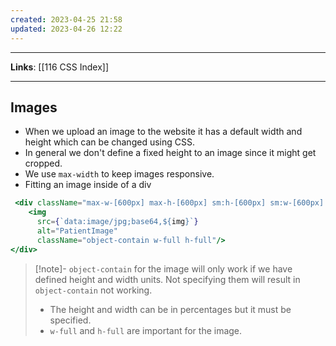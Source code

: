 ```yaml
---
created: 2023-04-25 21:58
updated: 2023-04-26 12:22
---
```

---
**Links**: [[116 CSS Index]]

---
## Images
- When we upload an image to the website it has a default width and height which can be changed using CSS.
- In general we don't define a fixed height to an image since it might get cropped.
- We use `max-width` to keep images responsive.
- Fitting an image inside of a div

```jsx
 <div className="max-w-[600px] max-h-[600px] sm:h-[600px] sm:w-[600px] xl:mt-[126px] bg-pureBlack">
	<img
	  src={`data:image/jpg;base64,${img}`}
	  alt="PatientImage"
	  className="object-contain w-full h-full"/>
</div>
```

> [!note]- `object-contain` for the image will only work if we have defined height and width units. Not specifying them will result in `object-contain` not working.
> - The height and width can be in percentages but it must be specified.
> - `w-full` and `h-full` are important for the image.
